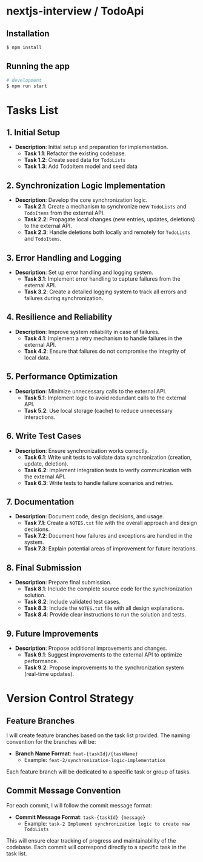 # nextjs-interview / TodoApi

## Installation

```bash
$ npm install
```

## Running the app

```bash
# development
$ npm run start
```

# Tasks List

## 1. **Initial Setup**
- **Description**: Initial setup and preparation for implementation.
    - **Task 1.1**: Refactor the existing codebase.
    - **Task 1.2**: Create seed data for `TodoLists`
    - **Task 1.3**: Add TodoItem model and seed data

## 2. **Synchronization Logic Implementation**
- **Description**: Develop the core synchronization logic.
  - **Task 2.1**: Create a mechanism to synchronize new `TodoLists` and `TodoItems` from the external API.
  - **Task 2.2**: Propagate local changes (new entries, updates, deletions) to the external API.
  - **Task 2.3**: Handle deletions both locally and remotely for `TodoLists` and `TodoItems`.

## 3. **Error Handling and Logging**
- **Description**: Set up error handling and logging system.
  - **Task 3.1**: Implement error handling to capture failures from the external API.
  - **Task 3.2**: Create a detailed logging system to track all errors and failures during synchronization.

## 4. **Resilience and Reliability**
- **Description**: Improve system reliability in case of failures.
  - **Task 4.1**: Implement a retry mechanism to handle failures in the external API.
  - **Task 4.2**: Ensure that failures do not compromise the integrity of local data.

## 5. **Performance Optimization**
- **Description**: Minimize unnecessary calls to the external API.
  - **Task 5.1**: Implement logic to avoid redundant calls to the external API.
  - **Task 5.2**: Use local storage (cache) to reduce unnecessary interactions.

## 6. **Write Test Cases**
- **Description**: Ensure synchronization works correctly.
  - **Task 6.1**: Write unit tests to validate data synchronization (creation, update, deletion).
  - **Task 6.2**: Implement integration tests to verify communication with the external API.
  - **Task 6.3**: Write tests to handle failure scenarios and retries.

## 7. **Documentation**
- **Description**: Document code, design decisions, and usage.
  - **Task 7.1**: Create a `NOTES.txt` file with the overall approach and design decisions.
  - **Task 7.2**: Document how failures and exceptions are handled in the system.
  - **Task 7.3**: Explain potential areas of improvement for future iterations.

## 8. **Final Submission**
- **Description**: Prepare final submission.
  - **Task 8.1**: Include the complete source code for the synchronization solution.
  - **Task 8.2**: Include validated test cases.
  - **Task 8.3**: Include the `NOTES.txt` file with all design explanations.
  - **Task 8.4**: Provide clear instructions to run the solution and tests.

## 9. **Future Improvements**
- **Description**: Propose additional improvements and changes.
  - **Task 9.1**: Suggest improvements to the external API to optimize performance.
  - **Task 9.2**: Propose improvements to the synchronization system (real-time updates).

# Version Control Strategy

## Feature Branches

I will create feature branches based on the task list provided. The naming convention for the branches will be:

- **Branch Name Format**: `feat-{taskId}/{taskName}`
  - Example: `feat-2/synchronization-logic-implementation`

Each feature branch will be dedicated to a specific task or group of tasks.

## Commit Message Convention

For each commit, I will follow the commit message format:

- **Commit Message Format**: `task-{taskId} {message}`
  - Example: `task-2 Implement synchronization logic to create new TodoLists`
  
This will ensure clear tracking of progress and maintainability of the codebase. Each commit will correspond directly to a specific task in the task list.
